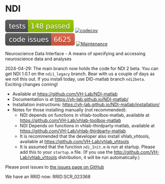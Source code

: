 # NDI
[![MATLAB Tests](.github/badges/tests.svg)](https://github.com/VH-Lab/NDI-matlab/actions/workflows/run_tests.yml)
[![codecov](https://codecov.io/gh/VH-Lab/NDI-matlab/graph/badge.svg?token=J347UBJ6FR)](https://codecov.io/gh/VH-Lab/NDI-matlab)
[![MATLAB Code Issues](.github/badges/code_issues.svg)](https://github.com/VH-Lab/NDI-matlab/security/code-scanning)
[![Maintenance](https://img.shields.io/badge/Maintained%3F-yes-green.svg)](https://gitHub.com/VH-Lab/NDR-matlab/graphs/commit-activity)

Neuroscience Data Interface - A means of specifying and accessing neuroscience data and analyses

2024-04-29: The main branch now holds the code for NDI 2 beta. You can get NDI 1.0.1 on the `ndi1_legacy` branch. Bear with us a couple of days as we roll this out. If you install today, use DID-matlab branch `ndi2beta`. Exciting changes coming!

- Available at https://github.com/VH-Lab/NDI-matlab
- Documentation is at https://vh-lab.github.io/NDI-matlab/
- Installation instructions: https://vh-lab.github.io/NDI-matlab/installation/
- Notes for those installing manually (not recommended): 
  - NDI depends on functions in vhlab-toolbox-matlab, available at https://github.com/VH-Lab/vhlab-toolbox-matlab
  - NDI Depends on functions in vhlab-thirdparty-matlab, available at https://github.com/VH-Lab/vhlab-thirdparty-matlab
  - It is recommended that the developer also install vhlab_vhtools, available at https://github.com/VH-Lab/vhlab_vhtools
  - It is assumed that the function `ndi_Init.m` is run at startup. Please add this to your `startup.m` file. (If you use the http://github.com/VH-Lab/vhlab_vhtools distribution, it will be run automatically.)

Please post issues to [the issues page on GitHub](https://github.com/VH-Lab/NDI-matlab/issues)

We have an RRID now: RRID:SCR_023368
